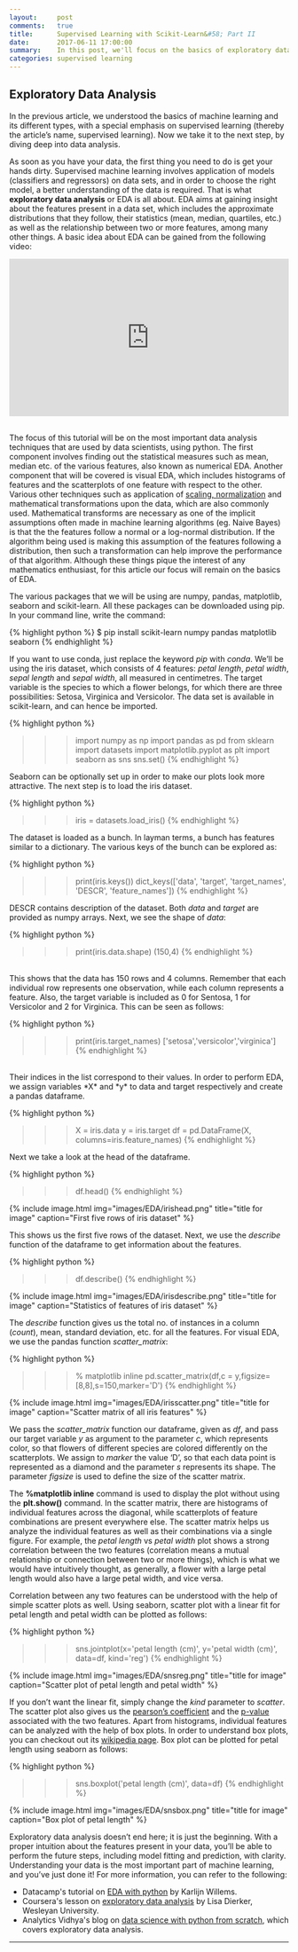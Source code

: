 ```yaml
---
layout:     post
comments:   true
title:      Supervised Learning with Scikit-Learn&#58; Part II
date:       2017-06-11 17:00:00
summary:    In this post, we'll focus on the basics of exploratory data analysis
categories: supervised learning
---
```


## Exploratory Data Analysis

In the previous article, we understood the basics of machine learning and its different types, with a special emphasis on supervised learning (thereby the article’s name, supervised learning). Now we take it to the next step, by diving deep into data analysis.
 
As soon as you have your data, the first thing you need to do is get your hands dirty. Supervised machine learning involves application of models (classifiers and regressors) on data sets, and in order to choose the right model, a better understanding of the data is required.
That is what **exploratory data analysis** or EDA is all about. EDA aims at gaining insight about the features present in a data set, which includes the approximate distributions that they follow, their statistics (mean, median, quartiles, etc.) as well as the relationship between two or more features, among many other things. A basic idea about EDA can be gained from the following video&#58;

<div style="position:relative;height:0;padding-bottom:56.25%"><iframe src="https://www.youtube.com/embed/fPkIFa9uZ9A?ecver=2" width="640" height="360" frameborder="0" style="position:absolute;width:100%;height:100%;left:0" allowfullscreen></iframe></div>
<br>

The focus of this tutorial will be on the most important data analysis techniques that are used by data scientists, using python. The first component involves finding out the statistical measures such as mean, median etc. of the various features, also known as numerical EDA. Another component that will be covered is visual EDA, which includes histograms of features and the scatterplots of one feature with respect to the other. Various other techniques such as application of [scaling, normalization](http://www.datasciencecentral.com/profiles/blogs/feature-scaling-and-normalization) and mathematical transformations upon the data, which are also commonly used. Mathematical transforms are necessary as one of the implicit assumptions often made in machine learning algorithms (eg. Naive Bayes) is that the the features follow a normal or a log-normal distribution. If the algorithm being used is making this assumption of the features following a distribution, then such a transformation can help improve the performance of that algorithm. Although these things pique the interest of any mathematics enthusiast, for this article our focus will remain on the basics of EDA.

The various packages that we will be using are numpy, pandas, matplotlib, seaborn and scikit-learn. All these packages can be downloaded using pip. In your command line, write the command&#58;

{% highlight python %}
$ pip install scikit-learn numpy pandas matplotlib seaborn
{% endhighlight %}

If you want to use conda, just replace the keyword *pip* with *conda*. We’ll be using the iris dataset, which consists of 4 features: *petal length*, *petal width*, *sepal length* and *sepal width*, all measured in centimetres. The target variable is the species to which a flower belongs, for which there are three possibilities: Setosa, Virginica and Versicolor. The data set is available in scikit-learn, and can hence be imported.

{% highlight python %}
>>> import numpy as np
>>> import pandas as pd
>>> from sklearn import datasets
>>> import matplotlib.pyplot as plt
>>> import seaborn as sns
>>> sns.set()
{% endhighlight %}

Seaborn can be optionally set up in order to make our plots look more attractive. The next step is to load the iris dataset.

{% highlight python %}
>>> iris = datasets.load_iris()
{% endhighlight %}

The dataset is loaded as a bunch. In layman terms, a bunch has features similar to a dictionary. The various keys of the bunch can be explored as:

{% highlight python %}
>>> print(iris.keys())
dict_keys(['data', 'target', 'target_names', 'DESCR', 'feature_names'])
{% endhighlight %}


DESCR contains description of the dataset. Both *data* and *target* are provided as numpy arrays. Next, we see the shape of *data*:

{% highlight python %}
>>> print(iris.data.shape)
(150,4)
{% endhighlight %}

<br>
This shows that the data has 150 rows and 4 columns. Remember that each individual row represents one observation, while each column represents a feature. Also, the target variable is included as 0 for Sentosa, 1 for Versicolor and 2 for Virginica. This can be seen as follows:

{% highlight python %}
>>> print(iris.target_names)
['setosa','versicolor','virginica']
{% endhighlight %}

<br>
Their indices in the list correspond to their values. In order to perform EDA, we assign variables *X* and *y* to data and target respectively and create a pandas dataframe.

{% highlight python %}
>>> X = iris.data
>>> y = iris.target
>>> df = pd.DataFrame(X, columns=iris.feature_names)
{% endhighlight %}

Next we take a look at the head of the dataframe.

{% highlight python %}
>>> df.head()
{% endhighlight %}

{% include image.html img="images/EDA/irishead.png" title="title for image" caption="First five rows of iris dataset" %}

This shows us the first five rows of the dataset. Next, we use the *describe* function of the dataframe to get information about the features.

{% highlight python %}
>>> df.describe()
{% endhighlight %}

{% include image.html img="images/EDA/irisdescribe.png" title="title for image" caption="Statistics of features of iris dataset" %}

The *describe* function gives us the total no. of instances in a column (*count*), mean, standard deviation, etc. for all the features. For visual EDA, we use the pandas function *scatter_matrix*:

{% highlight python %}
>>> % matplotlib inline
>>> pd.scatter_matrix(df,c = y,figsize=[8,8],s=150,marker='D')
{% endhighlight %}

{% include image.html img="images/EDA/irisscatter.png" title="title for image" caption="Scatter matrix of all iris features" %}

We pass the *scatter_matrix* function our dataframe, given as *df*, and pass our target variable *y* as argument to the parameter *c*, which represents color, so that flowers of different species are colored differently on the scatterplots. We assign to *marker* the value ‘D’, so that each data point is represented as a diamond and the parameter *s* represents its shape. The parameter *figsize* is used to define the size of the scatter matrix.

The **%matplotlib inline** command is used to display the plot without using the **plt.show()** command. In the scatter matrix, there are histograms of individual features across the diagonal, while scatterplots of feature combinations are present everywhere else. The scatter matrix helps us analyze the individual features as well as their combinations via a single figure. For example, the *petal length* vs *petal width* plot shows a strong correlation between the two features (correlation means a mutual relationship or connection between two or more things), which is what we would have intuitively thought, as generally, a flower with a large petal length would also have a large petal width, and vice versa.

Correlation between any two features can be understood with the help of simple scatter plots as well. Using seaborn, scatter plot with a linear fit for petal length and petal width can be plotted as follows:

{% highlight python %}
>>> sns.jointplot(x='petal length (cm)', y='petal width (cm)', data=df, kind='reg')
{% endhighlight %}

{% include image.html img="images/EDA/snsreg.png" title="title for image" caption="Scatter plot of petal length and petal width" %}

If you don’t want the linear fit, simply change the *kind* parameter to *scatter*. The scatter plot also gives us the [pearson’s coefficient](https://en.wikipedia.org/wiki/Pearson_correlation_coefficient) and the [p-value](http://www.dummies.com/education/math/statistics/what-a-p-value-tells-you-about-statistical-data/) associated with the two features. Apart from histograms, individual features can be analyzed with the help of box plots. In order to understand box plots, you can checkout out its [wikipedia page](https://en.wikipedia.org/wiki/Box_plot). Box plot can be plotted for petal length using seaborn as follows:

{% highlight python %}
>>> sns.boxplot('petal length (cm)', data=df)
{% endhighlight %}

{% include image.html img="images/EDA/snsbox.png" title="title for image" caption="Box plot of petal length" %}

Exploratory data analysis doesn’t end here; it is just the beginning. With a proper intuition about the features present in your data, you’ll be able to perform the future steps, including model fitting and prediction, with clarity. Understanding your data is the most important part of machine learning, and you’ve just done it! For more information, you can refer to the following:

* Datacamp's tutorial on [EDA with python](https://www.datacamp.com/community/tutorials/exploratory-data-analysis-python#gs.bTZb=Fs) by Karlijn Willems.
* Coursera's lesson on [exploratory data analysis](https://www.coursera.org/learn/data-visualization/lecture/lGEmQ/python-lesson-1-defining-exploratory-data-analysis) by Lisa Dierker, Wesleyan University.
* Analytics Vidhya's blog on [data science with python from scratch](https://www.analyticsvidhya.com/blog/2016/01/complete-tutorial-learn-data-science-python-scratch-2/), which covers exploratory data analysis.

---

